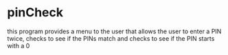 # pinCheck
this program provides a menu to the user that allows the user to enter a PIN twice, checks to see if the PINs match and checks to see if the PIN starts with a 0
